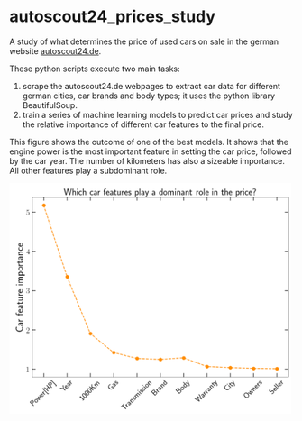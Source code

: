 # autoscout24_prices_study

A study of what determines the price of used cars on sale in the german website [autoscout24.de](https://www.autoscout24.de/).

These python scripts execute two main tasks: 
1. scrape the autoscout24.de webpages to extract car data for different german cities, car brands and body types; it uses the python library BeautifulSoup.
2. train a series of machine learning models to predict car prices and study the relative importance of different car features to the final price.

This figure shows the outcome of one of the best models. It shows that the engine power is the most important feature in setting the car price, followed by the car year. The number of kilometers has also a sizeable importance. All other features play a subdominant role.

<img src="fig_store/fig_feature_importances_by_randomization_model_4_random_forest.png" width="500" height=auto />
